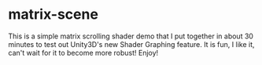# matrix-scene

This is a simple matrix scrolling shader demo that I put together in about 30 minutes to test out Unity3D's new Shader Graphing feature. It is fun, I like it, can't wait for it to become more robust! Enjoy!